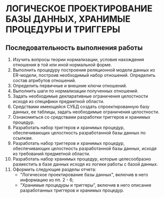 # ЛОГИЧЕСКОЕ ПРОЕКТИРОВАНИЕ БАЗЫ ДАННЫХ, ХРАНИМЫЕ ПРОЦЕДУРЫ И ТРИГГЕРЫ

## Последовательность выполнения работы

1. Изучить вопросы теории нормализации, условия нахождения отношения в той или иной нормальной форме.
2. Выполнить процедуру построения реляционной модели данных из ER-модели, построив необходимый набор отношений. Определить состав атрибутов отношений.
3. Определить первичные и внешние ключи отношений.
4. Выполнить шаги по нормализации полученных отношений.
5. Задать необходимые декларативные ограничения целостности исходя из специфики предметной области.
6. Средствами имеющейся СУБД создать спроектированную базу данных, ее таблицы, задать необходимые ограничения целостности.
7. Ознакомиться со средствами разработки триггеров и хранимых процедур.
8. Разработать набор триггеров и хранимых процедур, обеспечивающих целостность разработанной базы данных по ссылкам.
9. Разработать набор триггеров и хранимых процедур, обеспечивающих целостность разработанной базы данных, исходя из требований предметной области.
10. Разработать набор хранимых процедур, которые целесообразно разместить в базе данных исходя из логики работы с базой данных.
11. Оформить следующие разделы отчета:
    - "Логическое проектирование базы данных", включив в него информацию из пп. 2 - 6;
    - "Хранимые процедуры и триггеры", включив в него описание разработанных триггеров и хранимых процедур.
